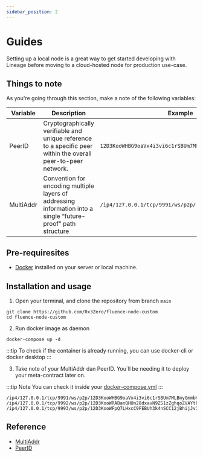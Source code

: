 ```yaml
---
sidebar_position: 2
---
```


# Guides

Setting up a local node is a great way to get started developing with Lineage before moving to a cloud-hosted node for production use-case.

## Things to note

As you're going through this section, make a note of the following variables:

| Variable  | Description                                                                                                   | Example                                                |
| --------- | ------------------------------------------------------------------------------------------------------------- | ------------------------------------------------------ |
| PeerID    | Cryptographically verifiable and unique reference to a specific peer within the overall peer-to-peer network. | `12D3KooWHBG9oaVx4i3vi6c1rSBUm7MLBmyGmmbHoZ23pmjDCnvK` |
| MultiAddr | Convention for encoding multiple layers of addressing information into a single “future-proof” path structure | `/ip4/127.0.0.1/tcp/9991/ws/p2p/`                      |

## Pre-requiresites

- [Docker](https://www.docker.com/) installed on your server or local machine.

## Installation and usage

1. Open your terminal, and clone the repository from branch `main`

```
git clone https://github.com/0x3Zero/fluence-node-custom
cd fluence-node-custom
```

2. Run docker image as daemon

```
docker-compose up -d
```

:::tip
To check if the container is already running, you can use docker-cli or docker desktop
:::

3. Take note of your MultiAddr dan PeerID. You`ll be needing it to deploy your meta-contract later on.

:::tip Note
You can check it inside your [docker-compose.yml](https://github.com/0x3Zero/fluence-node-custom/blob/main/docker-compose.yml)
:::

```
/ip4/127.0.0.1/tcp/9991/ws/p2p/12D3KooWHBG9oaVx4i3vi6c1rSBUm7MLBmyGmmbHoZ23pmjDCnvK
/ip4/127.0.0.1/tcp/9992/ws/p2p/12D3KooWRABanQHUn28dxavN9ZS1zZghqoZVAYtFpoN7FdtoGTFv
/ip4/127.0.0.1/tcp/9993/ws/p2p/12D3KooWFpQ7LHxcC9FEBUh3k4nSCC12jBhijJv3gJbi7wsNYzJ5
```

## Reference

- [MultiAddr](https://docs.libp2p.io/concepts/fundamentals/addressing/)
- [PeerID](https://docs.libp2p.io/concepts/fundamentals/peers/)
